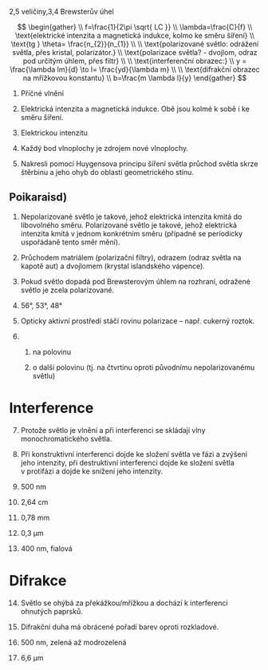 2,5 veličiny,3,4 Brewsterův úhel

$$
\begin{gather} \\
f=\frac{1}{2\pi \sqrt{ LC }} \\
\lambda=\frac{C}{f} \\
\text{elektrické intenzita a magnetická indukce, kolmo ke směru šíření} \\
\text{tg } \theta= \frac{n_{2}}{n_{1}} \\ \\
\text{polarizované světlo: odrážení světla, přes kristal, polarizátor.} \\
\text{polarizace světla? - dvojlom, odraz pod určitým úhlem, přes filtr} \\ \\
\text{interferenční obrazec:} \\
y = \frac{\lambda lm}{d} \to l= \frac{yd}{\lambda m} \\
 \\
\text{difrakční obrazec na mřížkovou konstantu} \\
b=\frac{m \lambda l}{y}
\end{gather}
$$


1. Příčné vlnění

2. Elektrická intenzita a magnetická indukce. Obě jsou kolmé k sobě i ke směru šíření.

3. Elektrickou intenzitu

4. Každý bod vlnoplochy je zdrojem nové vlnoplochy.

5. Nakresli pomocí Huygensova principu šíření světla průchod světla skrze štěrbinu a jeho ohyb do oblastí geometrického stínu.

## Poikaraisd)

1. Nepolarizované světlo je takové, jehož elektrická intenzita kmitá do libovolného směru. Polarizované světlo je takové, jehož elektrická intenzita kmitá v jednom konkrétním směru (případně se periodicky uspořádaně tento směr mění).

2. Průchodem matriálem (polarizační filtry), odrazem (odraz světla na kapotě aut) a dvojlomem (krystal islandského vápence).

3. Pokud světlo dopadá pod Brewsterovým úhlem na rozhraní, odražené světlo je zcela polarizované.

4. 56°, 53°, 48°

5. Opticky aktivní prostředí stáčí rovinu polarizace – např. cukerný roztok.

6. 1. na polovinu

    2. o další polovinu (tj. na čtvrtinu oproti původnímu nepolarizovanému světlu)


# Interference

7. Protože světlo je vlnění a při interferenci se skládají vlny monochromatického světla.

8. Při konstruktivní interferenci dojde ke složení světla ve fázi a zvýšení jeho intenzity, při destruktivní interferenci dojde ke složení světla v protifázi a dojde ke snížení jeho intenzity.

9. 500 nm

10. 2,64 cm

11. 0,78 mm

12. 0,3 μm

13. 400 nm, fialová


# Difrakce

14. Světlo se ohýbá za překážkou/mřížkou a dochází k interferenci ohnutých paprsků.

15. Difrakční duha má obrácené pořadí barev oproti rozkladové.

16. 500 nm, zelená až modrozelená

17. 6,6 μm